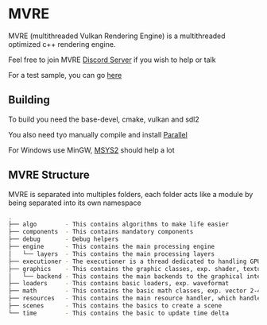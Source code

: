 # MVRE
MVRE (multithreaded Vulkan Rendering Engine) is a multithreaded optimized c++ rendering engine.

Feel free to join MVRE [Discord Server](https://discord.gg/VHEP99VShx) if you wish to help or talk

For a test sample, you can go [here](https://github.com/MVREngine/MVRE-Samples)

## Building
To build you need the base-devel, cmake, vulkan and sdl2

You also need tyo manually compile and install [Parallel](https://github.com/PedroSilva8/parallel)

For Windows use MinGW, [MSYS2](https://www.msys2.org/) should help a lot

## MVRE Structure

MVRE is separated into multiples folders, each folder acts like a module by being separated into its own namespace

```bash
.
├── algo        - This contains algorithms to make life easier
├── components  - This contains mandatory components
├── debug       - Debug helpers
├── engine      - This contains the main processing engine
│   └── layers  - This contains the main processing layers
├── executioner - The executioner is a thread dedicated to handling GPU calls
├── graphics    - This contains the graphic classes, exp. shader, texture, etc.
│   └── backend - This contains the main backends to the graphical interfaces
├── loaders     - This contains basic loaders, exp. waveformat
├── math        - This contains the basic math classes, exp. vector 2-4, matrix4
├── resources   - This contains the main resource handler, which handles all resources of MVRE
├── scenes      - This contains the basics to create a scene
└── time        - This contains the basic to update time delta
```